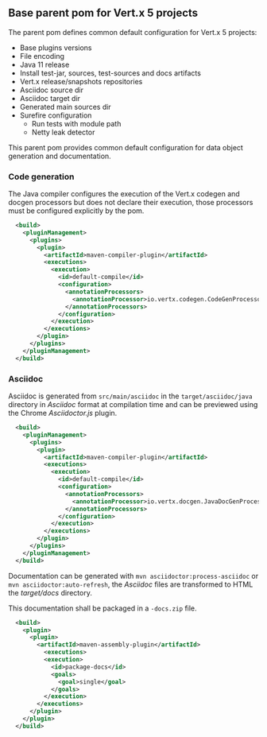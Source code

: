 ## Base parent pom for Vert.x 5 projects

The parent pom defines common default configuration for Vert.x 5 projects:

- Base plugins versions
- File encoding
- Java 11 release
- Install test-jar, sources, test-sources and docs artifacts
- Vert.x release/snapshots repositories
- Asciidoc source dir
- Asciidoc target dir
- Generated main sources dir
- Surefire configuration
  - Run tests with module path
  - Netty leak detector

This parent pom provides common default configuration for data object generation and documentation.

### Code generation

The Java compiler configures the execution of the Vert.x codegen and docgen processors but does not declare their
execution, those processors must be configured explicitly by the pom.

```xml
  <build>
    <pluginManagement>
      <plugins>
        <plugin>
          <artifactId>maven-compiler-plugin</artifactId>
          <executions>
            <execution>
              <id>default-compile</id>
              <configuration>
                <annotationProcessors>
                  <annotationProcessor>io.vertx.codegen.CodeGenProcessor</annotationProcessor>
                </annotationProcessors>
              </configuration>
            </execution>
          </executions>
        </plugin>
      </plugins>
    </pluginManagement>
  </build>
```

### Asciidoc

Asciidoc is generated from `src/main/asciidoc` in the `target/asciidoc/java` directory in _Asciidoc_ format at compilation
time and can be previewed using the Chrome _Asciidoctor.js_ plugin.

```xml
  <build>
    <pluginManagement>
      <plugins>
        <plugin>
          <artifactId>maven-compiler-plugin</artifactId>
          <executions>
            <execution>
              <id>default-compile</id>
              <configuration>
                <annotationProcessors>
                  <annotationProcessor>io.vertx.docgen.JavaDocGenProcessor</annotationProcessor>
                </annotationProcessors>
              </configuration>
            </execution>
          </executions>
        </plugin>
      </plugins>
    </pluginManagement>
  </build>
```

Documentation can be generated with `mvn asciidoctor:process-asciidoc` or `mvn asciidoctor:auto-refresh`, the _Asciidoc_ files are transformed to HTML the _target/docs_ directory.

This documentation shall be packaged in a `-docs.zip` file.

```xml
  <build>
    <plugin>
      <plugin>
        <artifactId>maven-assembly-plugin</artifactId>
          <executions>
          <execution>
            <id>package-docs</id>
            <goals>
              <goal>single</goal>
            </goals>
          </execution>
        </executions>
      </plugin>
    </plugin>
  </build>
```

